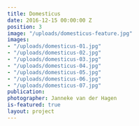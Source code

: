 ```yaml
---
title: Domesticus
date: 2016-12-15 00:00:00 Z
position: 3
image: "/uploads/domesticus-feature.jpg"
images:
- "/uploads/domesticus-01.jpg"
- "/uploads/domesticus-02.jpg"
- "/uploads/domesticus-03.jpg"
- "/uploads/domesticus-04.jpg"
- "/uploads/domesticus-05.jpg"
- "/uploads/domesticus-06.jpg"
- "/uploads/domesticus-07.jpg"
publication: 
photographer: Janneke van der Hagen
is-featured: true
layout: project
---
```


